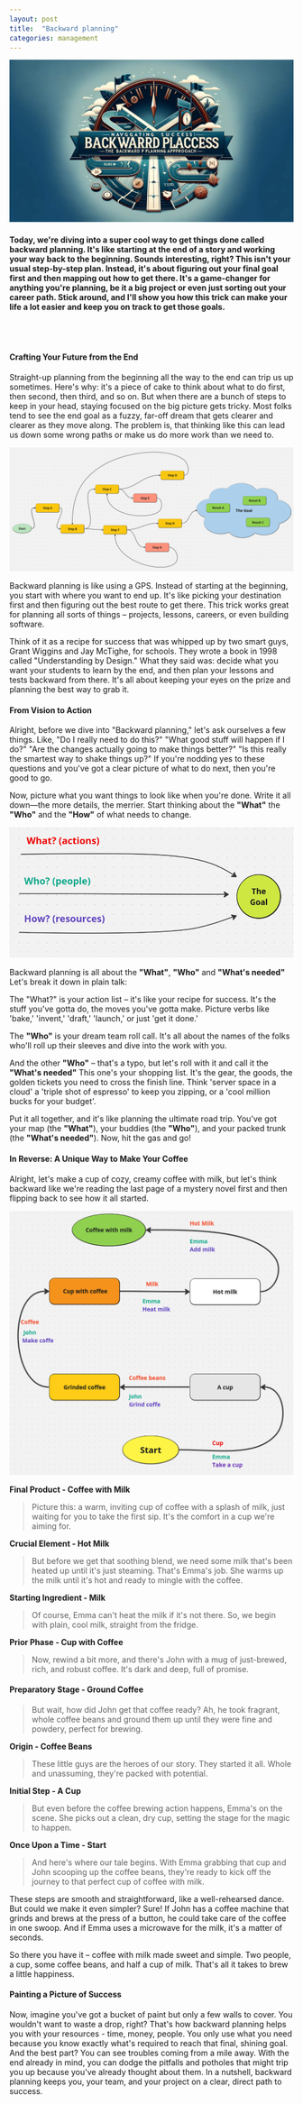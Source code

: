 ```yaml
---
layout: post
title:  "Backward planning"
categories: management
---
```


![Backward planning](/assets/backward-planning-title.png)

#### Today, we're diving into a super cool way to get things done called backward planning. It's like starting at the end of a story and working your way back to the beginning. Sounds interesting, right? This isn't your usual step-by-step plan. Instead, it's about figuring out your final goal first and then mapping out how to get there. It's a game-changer for anything you're planning, be it a big project or even just sorting out your career path. Stick around, and I'll show you how this trick can make your life a lot easier and keep you on track to get those goals.
<br><br/>

#### Crafting Your Future from the End
Straight-up planning from the beginning all the way to the end can trip us up sometimes. Here's why: it's a piece of cake to think about what to do first, then second, then third, and so on. But when there are a bunch of steps to keep in your head, staying focused on the big picture gets tricky. Most folks tend to see the end goal as a fuzzy, far-off dream that gets clearer and clearer as they move along. The problem is, that thinking like this can lead us down some wrong paths or make us do more work than we need to.

![Backward planning](/assets/backward-planning-normal-planning.png)

Backward planning is like using a GPS. Instead of starting at the beginning, you start with where you want to end up. It's like picking your destination first and then figuring out the best route to get there. This trick works great for planning all sorts of things – projects, lessons, careers, or even building software.

Think of it as a recipe for success that was whipped up by two smart guys, Grant Wiggins and Jay McTighe, for schools. They wrote a book in 1998 called "Understanding by Design." What they said was: decide what you want your students to learn by the end, and then plan your lessons and tests backward from there. It's all about keeping your eyes on the prize and planning the best way to grab it.

#### From Vision to Action
Alright, before we dive into "Backward planning," let's ask ourselves a few things. Like, "Do I really need to do this?" "What good stuff will happen if I do?" "Are the changes actually going to make things better?" "Is this really the smartest way to shake things up?" If you're nodding yes to these questions and you've got a clear picture of what to do next, then you're good to go.

Now, picture what you want things to look like when you're done. Write it all down—the more details, the merrier. Start thinking about the __"What"__ the __"Who"__ and the __"How"__ of what needs to change.

![Backward planning](/assets/backward-planning-what-how-who.png)

Backward planning is all about the __"What"__, __"Who"__ and __"What's needed"__ Let's break it down in plain talk:

The "What?" is your action list – it's like your recipe for success. It's the stuff you've gotta do, the moves you've gotta make. Picture verbs like 'bake,' 'invent,' 'draft,' 'launch,' or just 'get it done.'

The __"Who"__ is your dream team roll call. It's all about the names of the folks who'll roll up their sleeves and dive into the work with you.

And the other __"Who"__ – that's a typo, but let's roll with it and call it the __"What's needed"__ This one's your shopping list. It's the gear, the goods, the golden tickets you need to cross the finish line. Think 'server space in a cloud' a 'triple shot of espresso' to keep you zipping, or a 'cool million bucks for your budget'.

Put it all together, and it's like planning the ultimate road trip. You've got your map (the __"What"__), your buddies (the __"Who"__), and your packed trunk (the __"What's needed"__). Now, hit the gas and go!

#### In Reverse: A Unique Way to Make Your Coffee
Alright, let's make a cup of cozy, creamy coffee with milk, but let's think backward like we're reading the last page of a mystery novel first and then flipping back to see how it all started.

![Backward planning](/assets/backward-planning-process.png)

__Final Product - Coffee with Milk__

> Picture this: a warm, inviting cup of coffee with a splash of milk, just waiting for you to take the first sip. It's the comfort in a cup we're aiming for.

__Crucial Element - Hot Milk__

> But before we get that soothing blend, we need some milk that's been heated up until it's just steaming. That's Emma's job. She warms up the milk until it's hot and ready to mingle with the coffee.

__Starting Ingredient - Milk__

> Of course, Emma can't heat the milk if it's not there. So, we begin with plain, cool milk, straight from the fridge.

__Prior Phase - Cup with Coffee__

> Now, rewind a bit more, and there's John with a mug of just-brewed, rich, and robust coffee. It's dark and deep, full of promise.

#### Preparatory Stage - Ground Coffee

> But wait, how did John get that coffee ready? Ah, he took fragrant, whole coffee beans and ground them up until they were fine and powdery, perfect for brewing.

__Origin - Coffee Beans__

> These little guys are the heroes of our story. They started it all. Whole and unassuming, they're packed with potential.

__Initial Step - A Cup__

> But even before the coffee brewing action happens, Emma's on the scene. She picks out a clean, dry cup, setting the stage for the magic to happen.

__Once Upon a Time - Start__

> And here's where our tale begins. With Emma grabbing that cup and John scooping up the coffee beans, they're ready to kick off the journey to that perfect cup of coffee with milk.

These steps are smooth and straightforward, like a well-rehearsed dance. But could we make it even simpler? Sure! If John has a coffee machine that grinds and brews at the press of a button, he could take care of the coffee in one swoop. And if Emma uses a microwave for the milk, it's a matter of seconds.

So there you have it – coffee with milk made sweet and simple. Two people, a cup, some coffee beans, and half a cup of milk. That's all it takes to brew a little happiness.

#### Painting a Picture of Success
Now, imagine you've got a bucket of paint but only a few walls to cover. You wouldn't want to waste a drop, right? That's how backward planning helps you with your resources - time, money, people. You only use what you need because you know exactly what's required to reach that final, shining goal. And the best part? You can see troubles coming from a mile away. With the end already in mind, you can dodge the pitfalls and potholes that might trip you up because you've already thought about them. In a nutshell, backward planning keeps you, your team, and your project on a clear, direct path to success.
